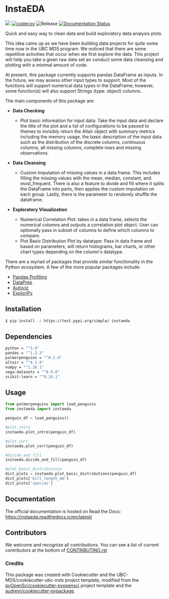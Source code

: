 # InstaEDA 

![](https://github.com/UBC-MDS/instaeda_py/workflows/build/badge.svg) [![codecov](https://codecov.io/gh/UBC-MDS/instaeda_py/branch/main/graph/badge.svg)](https://codecov.io/gh/UBC-MDS/instaeda_py) ![Release](https://github.com/UBC-MDS/instaeda_py/workflows/Release/badge.svg) [![Documentation Status](https://readthedocs.org/projects/instaeda/badge/?version=latest)](https://instaeda.readthedocs.io/en/latest/?badge=latest)

Quick and easy way to clean data and build exploratory data analysis plots.

This idea came up as we have been building data projects for quite some time now in the UBC MDS program. We noticed that there are some repetitive activities that occur when we first explore the data. This project will help you take a given raw data set an conduct some data cleansing and plotting with a minimal amount of code.

At present, this package currently supports pandas DataFrame as inputs. In the future, we may assess other input types to support. 
Most of the functions will support numerical data types in the DataFrame; however, some function(s) will also support Strings (type: object) columns.

The main components of this package are:

- **Data Checking**
  - Plot basic information for input data: Take the input data and declare the title of the plot and a list of configurations to be passed to themes to invisibly return the Altair object with summary metrics including the memory usage, the basic description of the input data such as the distribution of the discrete columns, continuous columns, all missing columns, complete rows and missing observations. 
  
- **Data Cleansing**
  - Custom Imputation of missing values in a data frame. This includes filling the missing values with the mean, median, constant, and most_frequent. There is also a feature to divide and fill where it splits the DataFrame into parts, then applies the custom imputation on each group. Lastly, there is the parameter to randomly shuffle the dataframe.

- **Exploratory Visualization**
  - Numerical Correlation Plot: takes in a data frame, selects the numerical columns and outputs a correlation plot object. User can optionally pass in subset of columns to define which columns to compare.
  - Plot Basic Distribution Plot by datatype: Pass in data frame and based on parameters, will return histograms, bar charts, or other chart types depending on the column's datatype.

There are a myriad of packages that provide similar functionality in the Python ecosystem. A few of the more popular packages include:

- [Pandas Profiling](https://github.com/pandas-profiling/pandas-profiling)
- [DataPrep](https://docs.dataprep.ai/index.html)
- [Autoviz](https://pypi.org/project/autoviz/)
- [ExploriPy](https://pypi.org/project/ExploriPy/)

## Installation

```bash
$ pip install -i https://test.pypi.org/simple/ instaeda
```


## Dependencies

```bash
python = "^3.8"
pandas = "^1.2.3"
palmerpenguins = "^0.1.4"
altair = "^4.1.0"
numpy = "^1.20.1"
vega-datasets = "^0.9.0"
scikit-learn = "^0.24.1"
```

## Usage

```python
from palmerpenguins import load_penguins
from instaeda import instaeda

penguin_df = load_penguins()

#plot_intro
instaeda.plot_intro(penguin_df)

#plot_corr
instaeda.plot_corr(penguin_df)

#divide_and_fill
instaeda.divide_and_fill(penguin_df)

#plot_basic_distributions
dict_plots = instaeda.plot_basic_distributions(penguin_df)
dict_plots['bill_length_mm']   
dict_plots['species']
```

## Documentation

The official documentation is hosted on Read the Docs: https://instaeda.readthedocs.io/en/latest/

## Contributors

We welcome and recognize all contributions. You can see a list of current contributors at the bottom of [CONTRIBUTING.rst](https://github.com/UBC-MDS/instaeda_py/blob/main/CONTRIBUTING.rst)

### Credits

This package was created with Cookiecutter and the UBC-MDS/cookiecutter-ubc-mds project template, modified from the [pyOpenSci/cookiecutter-pyopensci](https://github.com/pyOpenSci/cookiecutter-pyopensci) project template and the [audreyr/cookiecutter-pypackage](https://github.com/audreyr/cookiecutter-pypackage).
